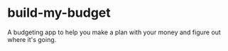 # build-my-budget
A budgeting app to help you make a plan with your money and figure out where it's going.
